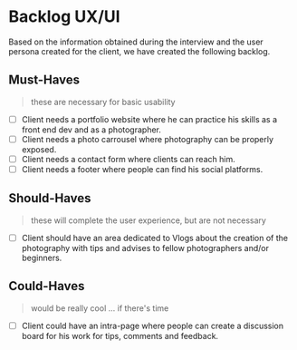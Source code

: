 # Backlog UX/UI

Based on the information obtained during the interview and the user persona
created for the client, we have created the following backlog.

## Must-Haves

> these are necessary for basic usability

- [ ] Client needs a portfolio website where he can practice his skills as a
      front end dev and as a photographer.
- [ ] Client needs a photo carrousel where photography can be properly exposed.
- [ ] Client needs a contact form where clients can reach him.
- [ ] Client needs a footer where people can find his social platforms.

## Should-Haves

> these will complete the user experience, but are not necessary

- [ ] Client should have an area dedicated to Vlogs about the creation of the
      photography with tips and advises to fellow photographers and/or
      beginners.

## Could-Haves

> would be really cool ... if there's time

- [ ] Client could have an intra-page where people can create a discussion board
      for his work for tips, comments and feedback.
